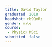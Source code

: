 ```yaml
---
title: David Taylor
graduated: 2018
headshot: rb9QxRz
gender: male
course:
 - Physics MSci
submitted: false
---
```

